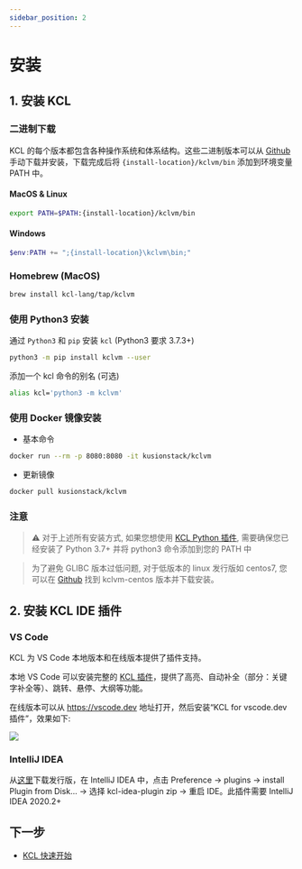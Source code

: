 ```yaml
---
sidebar_position: 2
---
```


# 安装

## 1. 安装 KCL

### 二进制下载

KCL 的每个版本都包含各种操作系统和体系结构。这些二进制版本可以从 [Github](https://github.com/KusionStack/kcl/releases/) 手动下载并安装，下载完成后将 `{install-location}/kclvm/bin` 添加到环境变量 PATH 中。

#### MacOS & Linux

```bash
export PATH=$PATH:{install-location}/kclvm/bin
```

#### Windows

```powershell
$env:PATH += ";{install-location}\kclvm\bin;"
```

### Homebrew (MacOS)

```bash
brew install kcl-lang/tap/kclvm
```

### 使用 Python3 安装

通过 `Python3` 和 `pip` 安装 `kcl` (Python3 要求 3.7.3+)

```bash
python3 -m pip install kclvm --user
```

添加一个 kcl 命令的别名 (可选)

```bash
alias kcl='python3 -m kclvm'
```

### 使用 Docker 镜像安装

+ 基本命令

```bash
docker run --rm -p 8080:8080 -it kusionstack/kclvm
```

+ 更新镜像

```bash
docker pull kusionstack/kclvm
```

### 注意

> ⚠️ 对于上述所有安装方式, 如果您想使用 [KCL Python 插件](https://kcl-lang.io/docs/reference/plugin/overview), 需要确保您已经安装了 Python 3.7+ 并将 python3 命令添加到您的 PATH 中

> 为了避免 GLIBC 版本过低问题, 对于低版本的 linux 发行版如 centos7, 您可以在 [Github](https://github.com/KusionStack/kcl/releases/) 找到 kclvm-centos 版本并下载安装。

## 2. 安装 KCL IDE 插件

### VS Code

KCL 为 VS Code 本地版本和在线版本提供了插件支持。

本地 VS Code 可以安装完整的 [KCL 插件](https://marketplace.visualstudio.com/items?itemName=kcl.kcl-vscode-extension)，提供了高亮、自动补全（部分：关键字补全等）、跳转、悬停、大纲等功能。

在线版本可以从 https://vscode.dev 地址打开，然后安装“KCL for vscode.dev 插件”，效果如下:

![](/img/docs/user_docs/getting-started/install/ide-vscode.png)

### IntelliJ IDEA

从[这里](https://github.com/KusionStack/intellij-kcl/releases)下载发行版，在 IntelliJ IDEA 中，点击 Preference -> plugins -> install Plugin from Disk... -> 选择 kcl-idea-plugin zip -> 重启 IDE。此插件需要 IntelliJ IDEA 2020.2+

## 下一步

+ [KCL 快速开始](/docs/user_docs/getting-started/kcl-quick-start)
